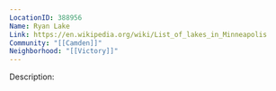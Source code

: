 ```yaml
---
LocationID: 388956
Name: Ryan Lake
Link: https://en.wikipedia.org/wiki/List_of_lakes_in_Minneapolis
Community: "[[Camden]]"
Neighborhood: "[[Victory]]"
---
```


Description:
